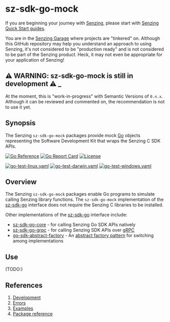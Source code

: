 # sz-sdk-go-mock

If you are beginning your journey with [Senzing],
please start with [Senzing Quick Start guides].

You are in the [Senzing Garage] where projects are "tinkered" on.
Although this GitHub repository may help you understand an approach to using Senzing,
it's not considered to be "production ready" and is not considered to be part of the Senzing product.
Heck, it may not even be appropriate for your application of Senzing!

## :warning: WARNING: sz-sdk-go-mock is still in development :warning: _

At the moment, this is "work-in-progress" with Semantic Versions of `0.n.x`.
Although it can be reviewed and commented on,
the recommendation is not to use it yet.

## Synopsis

The Senzing `sz-sdk-go-mock` packages provide mock [Go]
objects representing the Software Development Kit that wraps the
Senzing C SDK APIs.

[![Go Reference](https://pkg.go.dev/badge/github.com/senzing-garage/sz-sdk-go-mock.svg)](https://pkg.go.dev/github.com/senzing-garage/sz-sdk-go-mock)
[![Go Report Card](https://goreportcard.com/badge/github.com/senzing-garage/sz-sdk-go-mock)](https://goreportcard.com/report/github.com/senzing-garage/sz-sdk-go-mock)
[![License](https://img.shields.io/badge/License-Apache2-brightgreen.svg)](https://github.com/senzing-garage/sz-sdk-go-mock/blob/main/LICENSE)

[![go-test-linux.yaml](https://github.com/senzing-garage/sz-sdk-go-mock/actions/workflows/go-test-linux.yaml/badge.svg)](https://github.com/senzing-garage/sz-sdk-go-mock/actions/workflows/go-test-linux.yaml)
[![go-test-darwin.yaml](https://github.com/senzing-garage/sz-sdk-go-mock/actions/workflows/go-test-darwin.yaml/badge.svg)](https://github.com/senzing-garage/sz-sdk-go-mock/actions/workflows/go-test-darwin.yaml)
[![go-test-windows.yaml](https://github.com/senzing-garage/sz-sdk-go-mock/actions/workflows/go-test-windows.yaml/badge.svg)](https://github.com/senzing-garage/sz-sdk-go-mock/actions/workflows/go-test-windows.yaml)

## Overview

The Senzing `sz-sdk-go-mock` packages enable Go programs to simulate calling Senzing library functions.
The `sz-sdk-go-mock` implementation of the [sz-sdk-go] interface does not require the Senzing C libraries to be installed.

Other implementations of the [sz-sdk-go] interface include:

- [sz-sdk-go-core] - for calling Senzing Go SDK APIs natively
- [sz-sdk-go-grpc] - for calling Senzing SDK APIs over [gRPC]
- [go-sdk-abstract-factory] - An [abstract factory pattern] for switching among implementations

## Use

(TODO:)

## References

1. [Development]
1. [Errors]
1. [Examples]
1. [Package reference]

[abstract factory pattern]: https://en.wikipedia.org/wiki/Abstract_factory_pattern
[Development]: docs/development.md
[Errors]: docs/errors.md
[Examples]: docs/examples.md
[go-sdk-abstract-factory]: https://github.com/senzing-garage/go-sdk-abstract-factory
[Go]: https://go.dev/
[gRPC]: https://grpc.io/
[Package reference]: https://pkg.go.dev/github.com/senzing-garage/sz-sdk-go-mock
[Senzing Garage]: https://github.com/senzing-garage-garage
[Senzing Quick Start guides]: https://docs.senzing.com/quickstart/
[Senzing]: https://senzing.com/
[sz-sdk-go-core]: https://github.com/senzing-garage/sz-sdk-go-core
[sz-sdk-go-grpc]: https://github.com/senzing-garage/sz-sdk-go-grpc
[sz-sdk-go]: https://github.com/senzing-garage/sz-sdk-go
